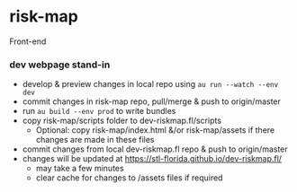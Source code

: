 # risk-map
Front-end 

### dev webpage stand-in
* develop & preview changes in local repo using `au run --watch --env dev` 
* commit changes in risk-map repo, pull/merge & push to origin/master
* run `au build --env prod` to write bundles
* copy risk-map/scripts folder to dev-riskmap.fl/scripts
  * Optional: copy risk-map/index.html &/or risk-map/assets if there changes are made in these files 
* commit changes from local dev-riskmap.fl repo & push to origin/master
* changes will be updated at https://stl-florida.github.io/dev-riskmap.fl/
  * may take a few minutes
  * clear cache for changes to /assets files if required
